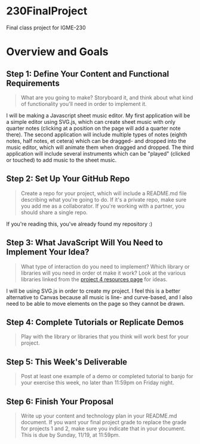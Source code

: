 # 230FinalProject
Final class project for IGME-230

# Overview and Goals
## Step 1: Define Your Content and Functional Requirements
> What are you going to make? Storyboard it, and think about what kind of functionality you'll need in order to implement it. 

I will be making a Javascript sheet music editor.  My first application will be a simple editor using SVG.js, which can create sheet music with only quarter notes (clicking at a position on the page will add a quarter note there).  The second application will include multiple types of notes (eighth notes, half notes, et cetera) which can be dragged- and dropped into the music editor, which will animate them when dragged and dropped.  The third application will include several instruments which can be "played" (clicked or touched) to add music to the sheet music.


## Step 2: Set Up Your GitHub Repo
> Create a repo for your project, which will include a README.md file describing what you're going to do. If it's a private repo, make sure you add me as a collaborator. If you're working with a partner, you should share a single repo.

If you're reading this, you've already found my repository :)

## Step 3: What JavaScript Will You Need to Implement Your Idea?
> What type of interaction do you need to implement? Which library or libraries will you need in order ot make it work? Look at the various libraries linked from the [project 4 resources page](https://github.com/LawleyFall2017/230-fall2017/blob/master/projects/project4-resources.md) for ideas.

I will be using SVG.js in order to create my project.  I feel this is a better alternative to Canvas because all music is line- and curve-based, and I also need to be able to move elements on the page so they cannot be drawn.

## Step 4: Complete Tutorials or Replicate Demos
> Play with the library or libraries that you think will work best for your project. 

## Step 5: This Week's Deliverable
> Post at least one example of a demo or completed tutorial to banjo for your exercise this week, no later than 11:59pm on Friday night. 

## Step 6: Finish Your Proposal
> Write up your content and technology plan in your README.md document. If you want your final project grade to replace the grade for projects 1 and 2, make sure you indicate that in your document. This is due by Sunday, 11/19, at 11:59pm.
